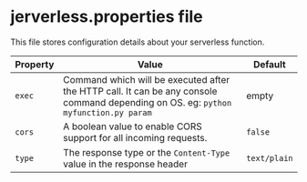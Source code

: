 # jerverless.properties file

This file stores configuration details about your serverless function.

| Property  | Value  | Default
|---|---|---|
| `exec`  | Command which will be executed after the HTTP call. It can be any console command depending on OS. eg: `python myfunction.py param`| empty |
| `cors` | A boolean value to enable CORS support for all incoming requests. | `false` | 
| `type` | The response type or the `Content-Type` value in the response header | `text/plain` | 
